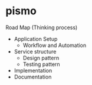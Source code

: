 # pismo

Road Map (Thinking process)
- Application Setup
  - Workflow and Automation
- Service structure
  - Design pattern
  - Testing pattern
- Implementation
- Documentation